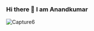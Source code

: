 
### Hi there 👋 I am Anandkumar

<!--
**kumar815/kumar815** is a ✨ _special_ ✨ repository because its `README.md` (this file) appears on your GitHub profile.
<h3 align="center">A passionate frontend developer from India</h3>
<image align="right" alt="Coding" width="400" src="Downloads">

<h3 align="left">Connect with me:</h3>
<p align="left">
</p>
Here are some ideas to get you started:

- 🔭 I’m currently working on ...
- 🌱 I’m currently learning ...
- 👯 I’m looking to collaborate on ...
- 🤔 I’m looking for help with ...
- 💬 Ask me about ...
- 📫 How to reach me: ...
- 😄 Pronouns: ...
- ⚡ Fun fact: ...
-->
![Capture6](https://github.com/kumar815/kumar815/assets/110323876/93110f6c-1fe9-41d7-925f-8f44a1a60380)
